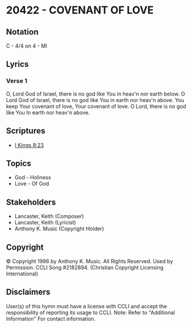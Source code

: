 # 20422 - COVENANT OF LOVE

## Notation

C - 4/4 on 4 - MI

## Lyrics

### Verse 1

O, Lord God of Israel, there is no god like You in heav'n nor earth below. O Lord God of Israel, there is no god like You in earth nor heav'n above. You keep Your covenant of love, Your covenant of love. O Lord, there is no god like You In earth nor heav'n above.


## Scriptures

- [I Kings 8:23](https://www.biblegateway.com/passage/?search=I%20Kings%208%3A23)

## Topics

- God - Holiness
- Love - Of God

## Stakeholders

- Lancaster, Keith (Composer)
- Lancaster, Keith (Lyricist)
- Anthony K. Music (Copyright Holder)

## Copyright

© Copyright 1996 by Anthony K. Music. All Rights Reserved. Used by Permission. CCLI Song #2182894.
(Christian Copyright Licensing International)

## Disclaimers

User(s) of this hymn must have a license with CCLI and accept the responsibility of reporting its usage to CCLI.
Note: Refer to "Additional Information" For contact information.

